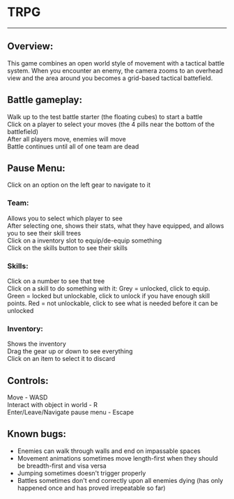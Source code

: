 # TRPG


****

## Overview:
This game combines an open world style of movement with a tactical battle system. When you encounter an enemy, the camera zooms to an overhead view and the area around you becomes a grid-based tactical battefield.

## Battle gameplay:
Walk up to the test battle starter (the floating cubes) to start a battle <br />
Click on a player to select your moves (the 4 pills near the bottom of the battlefield) <br />
After all players move, enemies will move <br />
Battle continues until all of one team are dead

## Pause Menu:
Click on an option on the left gear to navigate to it
### Team: 
Allows you to select which player to see <br />
After selecting one, shows their stats, what they have equipped, and allows you to see their skill trees <br />
Click on a inventory slot to equip/de-equip something <br />
Click on the skills button to see their skills

### Skills:
Click on a number to see that tree <br />
Click on a skill to do something with it: Grey = unlocked, click to equip. Green = locked but unlockable, click to unlock if you have enough skill points. Red = not unlockable, click to see what is needed before it can be unlocked

### Inventory:
Shows the inventory <br />
Drag the gear up or down to see everything <br />
Click on an item to select it to discard

## Controls:
Move - WASD <br />
Interact with object in world - R <br />
Enter/Leave/Navigate pause menu - Escape

## Known bugs:
* Enemies can walk through walls and end on impassable spaces
* Movement animations sometimes move length-first when they should be breadth-first and visa versa
* Jumping sometimes doesn't trigger properly
* Battles sometimes don't end correctly upon all enemies dying (has only happened once and has proved irrepeatable so far)

